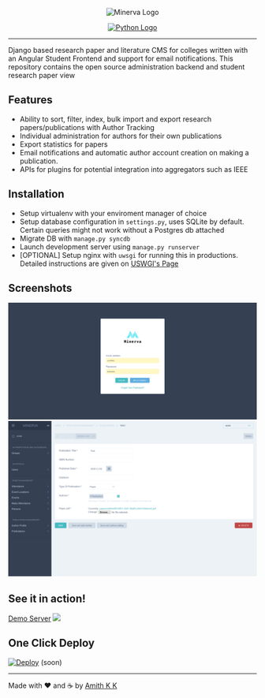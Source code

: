 
<p align="center"><img src="https://github.com/amithkk/Minerva/raw/master/docs/logo.png" alt="Minerva Logo" width="250"/></p>
<p align="center"><a href="https://www.python.org/"><img src="http://ForTheBadge.com/images/badges/made-with-python.svg" alt="Python Logo"/></a></p>



---

Django based research paper and literature CMS for colleges written with an Angular Student Frontend and support for email notifications. This repository contains the open source administration backend and student research paper view

## Features
 - Ability to sort, filter, index, bulk import and export research papers/publications with Author Tracking
 - Individual administration for authors for their own publications
 - Export statistics for papers 
 - Email notifications and automatic author account creation on making a publication.
 - APIs for plugins for potential integration into aggregators such as IEEE
 
## Installation
 - Setup virtualenv with your enviroment manager of choice
 - Setup database configuration in `settings.py`, uses SQLite by default. Certain queries might not work without a Postgres db attached
 - Migrate DB with `manage.py syncdb`
 - Launch development server using `manage.py runserver`
 - \[OPTIONAL\] Setup nginx with `uwsgi` for running this in productions. Detailed instructions are given on [USWGI's Page](https://uwsgi-docs.readthedocs.io/en/latest/tutorials/Django_and_nginx.html)

## Screenshots

![Login](https://github.com/amithkk/Minerva/raw/master/docs/login.png)
![Add Paper](https://github.com/amithkk/Minerva/raw/master/docs/addpaper.png)


 
 ## See it in action!
  [Demo Server](http://demo.amithkk.com/minerva) ![](https://img.shields.io/badge/webapp-down-red.svg)
  
  
 ## One Click Deploy
  [![Deploy](https://www.herokucdn.com/deploy/button.svg)](https://heroku.com/deploy) (soon)

---
Made with ❤ and ☕ by [Amith K K](https://amithkk.github.io)
